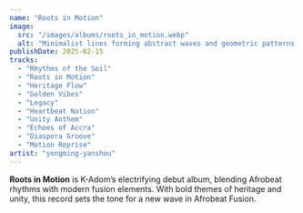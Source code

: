 ```yaml
---
name: "Roots in Motion"
image:
  src: "/images/albums/roots_in_motion.webp"
  alt: "Minimalist lines forming abstract waves and geometric patterns in bold gold, green, and black, with a stylized 'K' logo inspired by Adinkra symbols."
publishDate: 2025-02-15
tracks:
  - "Rhythms of the Soil"
  - "Roots in Motion"
  - "Heritage Flow"
  - "Golden Vibes"
  - "Legacy"
  - "Heartbeat Nation"
  - "Unity Anthem"
  - "Echoes of Accra"
  - "Diaspora Groove"
  - "Motion Reprise"
artist: "yongming-yanshou"
---
```


**Roots in Motion** is K-Adom’s electrifying debut album, blending Afrobeat rhythms with modern fusion elements. With bold themes of heritage and unity, this record sets the tone for a new wave in Afrobeat Fusion.

